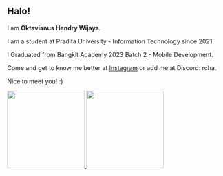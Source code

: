 ## Halo! 

I am **Oktavianus Hendry Wijaya**.

I am a student at Pradita University - Information Technology since 2021.

I Graduated from Bangkit Academy 2023 Batch 2 - Mobile Development.

Come and get to know me better at [Instagram](https://www.instagram.com/oktav._) or add me at Discord: rcha.

Nice to meet you! :)

<p align="left">
<a href="https://github.com/OktavianusHendry">
  <img height="180em" src="https://github-readme-stats-eight-theta.vercel.app/api?username=OktavianusHendry&show_icons=true&theme=algolia&include_all_commits=true&count_private=true"/>
  <img height="180em" src="https://github-readme-stats-eight-theta.vercel.app/api/top-langs/?username=OktavianusHendry&layout=compact&langs_count=8&theme=algolia"/>
</a>
</p>
